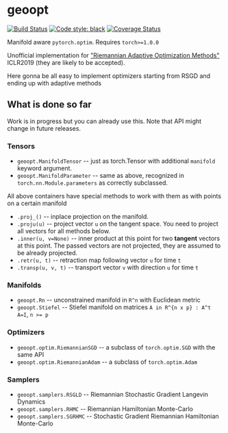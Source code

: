 # geoopt

[![Build Status](https://travis-ci.com/ferrine/geoopt.svg?branch=master)](https://travis-ci.com/ferrine/geoopt)
<a href="https://github.com/ambv/black"><img alt="Code style: black" src="https://img.shields.io/badge/code%20style-black-000000.svg"></a>
[![Coverage Status](https://coveralls.io/repos/github/ferrine/geoopt/badge.svg?branch=master)](https://coveralls.io/github/ferrine/geoopt?branch=master)

Manifold aware `pytorch.optim`. Requires `torch>=1.0.0`

Unofficial implementation for ["Riemannian Adaptive Optimization Methods"](https://openreview.net/forum?id=r1eiqi09K7) ICLR2019 (they are likely to be accepted).

Here gonna be all easy to implement optimizers starting from RSGD and ending up with adaptive methods

## What is done so far
Work is in progress but you can already use this. Note that API might change in future releases.

### Tensors

* `geoopt.ManifoldTensor` -- just as torch.Tensor with additional `manifold` keyword argument.
* `geoopt.ManifoldParameter` -- same as above, recognized in `torch.nn.Module.parameters` as correctly subclassed.

All above containers have special methods to work with them as with points on a certain manifold

* `.proj_()` -- inplace projection on the manifold.
* `.proju(u)` -- project vector `u` on the tangent space. You need to project all vectors for all methods below.
* `.inner(u, v=None)` -- inner product at this point for two **tangent** vectors at this point. The passed vectors are not projected, they are assumed to be already projected.
* `.retr(u, t)` -- retraction map following vector `u` for time `t`
* `.transp(u, v, t)` -- transport vector `v` with direction `u` for time `t`


### Manifolds

* `geoopt.Rn` -- unconstrained manifold in `R^n` with Euclidean metric
* `geoopt.Stiefel` -- Stiefel manifold on matrices `A in R^{n x p} : A^t A=I`, `n >= p`

### Optimizers

* `geoopt.optim.RiemannianSGD` -- a subclass of `torch.optim.SGD` with the same API
* `geoopt.optim.RiemannianAdam` -- a subclass of `torch.optim.Adam`

### Samplers

* `geoopt.samplers.RSGLD` -- Riemannian Stochastic Gradient Langevin Dynamics
* `geoopt.samplers.RHMC` -- Riemannian Hamiltonian Monte-Carlo
* `geoopt.samplers.SGRHMC` -- Stochastic Gradient Riemannian Hamiltonian Monte-Carlo
